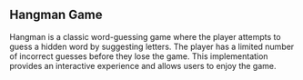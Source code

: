 ## Hangman Game

Hangman is a classic word-guessing game where the player attempts to guess a hidden word by suggesting letters. The player has a limited number of incorrect guesses before they lose the game. This implementation provides an interactive experience and allows users to enjoy the game. 
